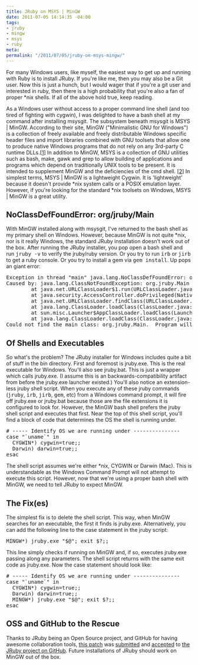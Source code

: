 ```yaml
---
title: JRuby on MSYS | MinGW
date: 2011-07-05 14:14:35 -04:00
tags:
- jruby
- mingw
- msys
- ruby
meta:
permalink: "/2011/07/05/jruby-on-msys-mingw/"
---
```

<p>For many Windows users, like myself, the easiest way to get up and running with Ruby is to install JRuby. If you're like me, then you may also be a Git user. Now this is just a hunch, but I would wager that if you're a git user and interested in ruby, then there is a high probability that you're also a fan of proper *nix shells. If all of the above hold true, keep reading.</p>
<p>As a Windows user without access to a proper command line shell (and too tired of fighting with cygwin), I was delighted to have a bash shell at my command after installing msysgit. The subsystem beneath msysgit is MSYS | MinGW. According to their site, MinGW ("Minimalistic GNU for Windows") is a collection of freely available and freely distributable Windows specific header files and import libraries combined with GNU toolsets that allow one to produce native Windows programs that do not rely on any 3rd-party C runtime DLLs.[<a href="http://www.mingw.org/wiki/MinGW">1</a>] In addition to MinGW, MSYS is a collection of GNU utilities such as bash, make, gawk and grep to allow building of applications and programs which depend on traditionally UNIX tools to be present. It is intended to supplement MinGW and the deficiencies of the cmd shell. [<a href="http://www.mingw.org/wiki/MSYS">2</a>] In simplest terms, MSYS | MinGW is a lightweight Cygwin. It is 'lightweight' because it doesn't provide *nix system calls or a POSIX emulation layer. However, if you're looking for the standard *nix toolsets on Windows, MSYS | MinGW is a great utility.</p>
<h2>NoClassDefFoundError: org/jruby/Main</h2>
<p>With MinGW installed along with msysgit, I've returned to the bash shell as my primary shell on Windows. However, because MinGW is not quite *nix, nor is it really Windows, the standard JRuby installation doesn't work out of the box. After running the JRuby installer, you pop open a bash shell and run <kbd>jruby -v</kbd> to verify the jruby/ruby version. Or you try to run <kbd>irb</kbd> or <kbd>jirb</kbd> to get a ruby console. Or you try to install a gem via <kbd>gem install</kbd>. Up pops an giant error:</p>
<pre>Exception in thread "main" java.lang.NoClassDefFoundError: org/jruby/Main
Caused by: java.lang.ClassNotFoundException: org.jruby.Main
        at java.net.URLClassLoader$1.run(URLClassLoader.java:202)
        at java.security.AccessController.doPrivileged(Native Method)
        at java.net.URLClassLoader.findClass(URLClassLoader.java:190)
        at java.lang.ClassLoader.loadClass(ClassLoader.java:307)
        at sun.misc.Launcher$AppClassLoader.loadClass(Launcher.java:301)
        at java.lang.ClassLoader.loadClass(ClassLoader.java:248)
Could not find the main class: org.jruby.Main.  Program will exit.</pre>
<h2>Of Shells and Executables</h2>
<p>So what's the problem? The JRuby installer for Windows includes quite a bit of stuff in the bin directory. First and foremost is jruby.exe. This is the real executable for Windows. You'll also see jruby.bat. This is just a wrapper which calls jruby.exe. (I assume this is an backwards-compatibility artifact from before the jruby.exe launcher existed.) You'll also notice an extension-less jruby shell script. When you execute any of these jruby commands (<kbd>jruby</kbd>, <kbd>irb</kbd>, <kbd>jirb</kbd>, <kbd>gem</kbd>, etc) from a Windows command prompt, it will fire off jruby.exe or jruby.bat because those are the file extensions it is configured to look for. However, the MinGW bash shell prefers the jruby shell script and executes that first. Near the top of this shell script, you'll find a block of code that determines the OS the shell is running under.</p>
<pre class="shell"># ----- Identify OS we are running under ---------------
case "`uname`" in
  CYGWIN*) cygwin=true;;
  Darwin) darwin=true;;
esac</pre>
<p>The shell script assumes we're either *nix, CYGWIN or Darwin (Mac). This is understandable as the Windows Command Prompt will not attempt to execute this script. However, now that we're using a proper bash shell with MinGW, we need to tell JRuby to expect MinGW.</p>
<h2>The Fix(es)</h2>
<p>The simplest fix is to delete the shell script. This way, when MinGW searches for an executable, the first it finds is jruby.exe. Alternatively, you can add the following line to the case statement in the jruby script:</p>
<pre class="shell">MINGW*) jruby.exe "$@"; exit $?;;</pre>
<p>This line simply checks if running on MinGW and, if so, executes jruby.exe passing along any parameters. The shell script returns with the same exit code as jruby.exe. Now the case statement should look like:</p>
<pre class="shell"># ----- Identify OS we are running under ---------------
case "`uname`" in
  CYGWIN*) cygwin=true;;
  Darwin) darwin=true;;
  MINGW*) jruby.exe "$@"; exit $?;;
esac</pre>
<h2>OSS and GitHub to the Rescue</h2>
<p>Thanks to JRuby being an Open Source project, and GitHub for having awesome collaboration tools, <a href="https://github.com/jasonkarns/jruby/commit/8766f84b774ae5ae68204931bd4eab61b81a2056">this patch</a> was <a href="https://github.com/jruby/jruby/pull/37">submitted</a> and <a href="https://github.com/jruby/jruby/pull/42#commits-ref-eed8778">accepted</a> to <a href="https://github.com/jruby/jruby">the JRuby project on GitHub</a>. Future installations of JRuby should work on MinGW out of the box.</p>
